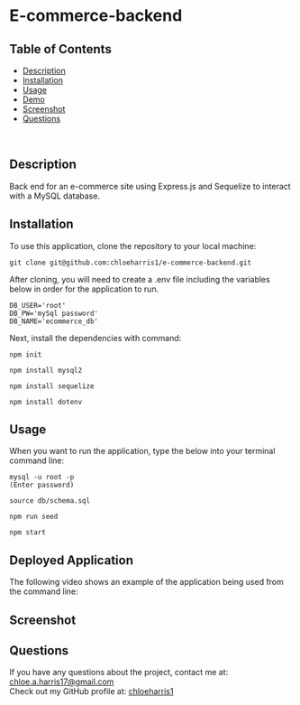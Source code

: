 # E-commerce-backend

## Table of Contents 

- [Description](#description)
- [Installation](#installation)
- [Usage](#usage)
- [Demo](#demo)
- [Screenshot](#screenshot)
- [Questions](#questions)

<br />

## Description
Back end for an e-commerce site using Express.js and Sequelize to interact with a MySQL database.

## Installation
To use this application, clone the repository to your local machine:
```
git clone git@github.com:chloeharris1/e-commerce-backend.git
```

After cloning, you will need to create a .env file including the variables below in order for the application to run.
``` 
DB_USER='root'
DB_PW='mySql password'
DB_NAME='ecommerce_db'
```
Next, install the dependencies with command:
```
npm init 
```
```
npm install mysql2
```
```
npm install sequelize
```
```
npm install dotenv
```
## Usage
When you want to run the application, type the below into your terminal command line:
```
mysql -u root -p
(Enter password) 
```
```
source db/schema.sql
```
```
npm run seed
```
```
npm start
```

## Deployed Application

The following video shows an example of the application being used from the command line:

## Screenshot


## Questions

If you have any questions about the project, contact me at: 
chloe.a.harris17@gmail.com <br />
Check out my GitHub profile at: 
[chloeharris1](https://github.com/chloeharris1/) <br />